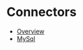 # Connectors

- [Overview](overview.md)
- [MySql](mysql.md)

<!-- TODO: Add documentations for all the connectors -->
